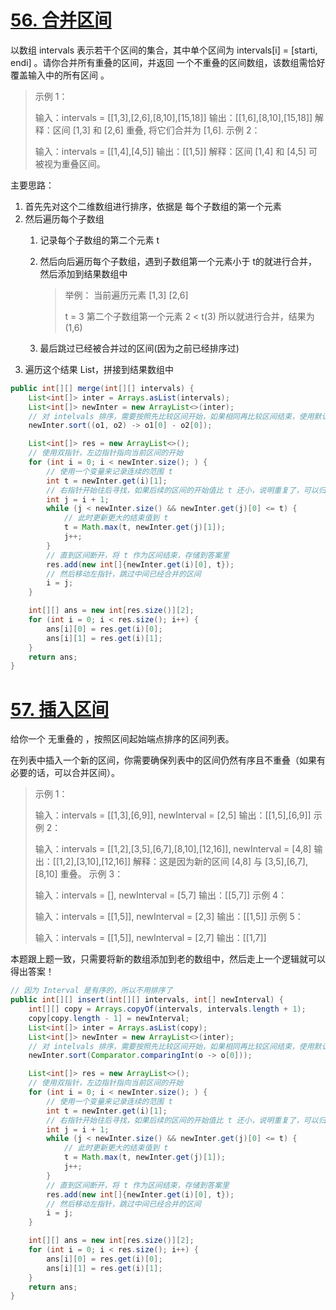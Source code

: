 # [56. 合并区间](https://leetcode.cn/problems/merge-intervals/)

以数组 intervals 表示若干个区间的集合，其中单个区间为 intervals[i] = [starti, endi] 。请你合并所有重叠的区间，并返回 一个不重叠的区间数组，该数组需恰好覆盖输入中的所有区间 。

> 示例 1：
>
> 输入：intervals = [[1,3],[2,6],[8,10],[15,18]]
> 输出：[[1,6],[8,10],[15,18]]
> 解释：区间 [1,3] 和 [2,6] 重叠, 将它们合并为 [1,6].
> 示例 2：
>
> 输入：intervals = [[1,4],[4,5]]
> 输出：[[1,5]]
> 解释：区间 [1,4] 和 [4,5] 可被视为重叠区间。

主要思路：

1. 首先先对这个二维数组进行排序，依据是 每个子数组的第一个元素
2. 然后遍历每个子数组
   1. 记录每个子数组的第二个元素 t
   2. 然后向后遍历每个子数组，遇到子数组第一个元素小于 t的就进行合并，然后添加到结果数组中
   
      > 举例： 当前遍历元素 [1,3]  [2,6]
      >
      > t = 3 第二个子数组第一个元素 2 < t(3) 所以就进行合并，结果为 (1,6)
   3. 最后跳过已经被合并过的区间(因为之前已经排序过)
3. 遍历这个结果 List，拼接到结果数组中

```java
public int[][] merge(int[][] intervals) {
    List<int[]> inter = Arrays.asList(intervals);
    List<int[]> newInter = new ArrayList<>(inter);
    // 对 intelvals 排序，需要按照先比较区间开始，如果相同再比较区间结束，使用默认的排序规则即可
    newInter.sort((o1, o2) -> o1[0] - o2[0]);

    List<int[]> res = new ArrayList<>();
    // 使用双指针，左边指针指向当前区间的开始
    for (int i = 0; i < newInter.size(); ) {
        // 使用一个变量来记录连续的范围 t
        int t = newInter.get(i)[1];
        // 右指针开始往后寻找，如果后续的区间的开始值比 t 还小，说明重复了，可以归并到一起
        int j = i + 1;
        while (j < newInter.size() && newInter.get(j)[0] <= t) {
            // 此时更新更大的结束值到 t
            t = Math.max(t, newInter.get(j)[1]);
            j++;
        }
        // 直到区间断开，将 t 作为区间结束，存储到答案里
        res.add(new int[]{newInter.get(i)[0], t});
        // 然后移动左指针，跳过中间已经合并的区间
        i = j;
    }

    int[][] ans = new int[res.size()][2];
    for (int i = 0; i < res.size(); i++) {
        ans[i][0] = res.get(i)[0];
        ans[i][1] = res.get(i)[1];
    }
    return ans;
}
```



# [57. 插入区间](https://leetcode.cn/problems/insert-interval/)

给你一个 无重叠的 ，按照区间起始端点排序的区间列表。

在列表中插入一个新的区间，你需要确保列表中的区间仍然有序且不重叠（如果有必要的话，可以合并区间）。

> 示例 1：
>
> 输入：intervals = [[1,3],[6,9]], newInterval = [2,5]
> 输出：[[1,5],[6,9]]
> 示例 2：
>
> 输入：intervals = [[1,2],[3,5],[6,7],[8,10],[12,16]], newInterval = [4,8]
> 输出：[[1,2],[3,10],[12,16]]
> 解释：这是因为新的区间 [4,8] 与 [3,5],[6,7],[8,10] 重叠。
> 示例 3：
>
> 输入：intervals = [], newInterval = [5,7]
> 输出：[[5,7]]
> 示例 4：
>
> 输入：intervals = [[1,5]], newInterval = [2,3]
> 输出：[[1,5]]
> 示例 5：
>
> 输入：intervals = [[1,5]], newInterval = [2,7]
> 输出：[[1,7]]

本题跟上题一致，只需要将新的数组添加到老的数组中，然后走上一个逻辑就可以得出答案！

```java
// 因为 Interval 是有序的，所以不用排序了
public int[][] insert(int[][] intervals, int[] newInterval) {
    int[][] copy = Arrays.copyOf(intervals, intervals.length + 1);
    copy[copy.length - 1] = newInterval;
    List<int[]> inter = Arrays.asList(copy);
    List<int[]> newInter = new ArrayList<>(inter);
    // 对 intelvals 排序，需要按照先比较区间开始，如果相同再比较区间结束，使用默认的排序规则即可
    newInter.sort(Comparator.comparingInt(o -> o[0]));

    List<int[]> res = new ArrayList<>();
    // 使用双指针，左边指针指向当前区间的开始
    for (int i = 0; i < newInter.size(); ) {
        // 使用一个变量来记录连续的范围 t
        int t = newInter.get(i)[1];
        // 右指针开始往后寻找，如果后续的区间的开始值比 t 还小，说明重复了，可以归并到一起
        int j = i + 1;
        while (j < newInter.size() && newInter.get(j)[0] <= t) {
            // 此时更新更大的结束值到 t
            t = Math.max(t, newInter.get(j)[1]);
            j++;
        }
        // 直到区间断开，将 t 作为区间结束，存储到答案里
        res.add(new int[]{newInter.get(i)[0], t});
        // 然后移动左指针，跳过中间已经合并的区间
        i = j;
    }

    int[][] ans = new int[res.size()][2];
    for (int i = 0; i < res.size(); i++) {
        ans[i][0] = res.get(i)[0];
        ans[i][1] = res.get(i)[1];
    }
    return ans;
}
```